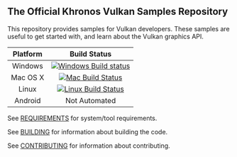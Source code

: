 The Official Khronos Vulkan Samples Repository
---

This repository provides samples for Vulkan developers.
These samples are useful to get started with, and learn about the Vulkan graphics API.

| Platform | Build Status |
|:--------:|:------------:|
| Windows  | [![Windows Build status](https://ci.appveyor.com/api/projects/status/1ovlt9893m1aa7s8?svg=true)](https://ci.appveyor.com/project/Khronoswebmaster/Vulkan-Samples "Windows Build Status") |
| Mac OS X | [![Mac Build Status](https://travis-ci.org/KhronosGroup/Vulkan-Samples.svg)](https://travis-ci.org/KhronosGroup/Vulkan-Samples "Mac Build Status") |
| Linux    | [![Linux Build Status](https://travis-ci.org/KhronosGroup/Vulkan-Samples.svg)](https://travis-ci.org/KhronosGroup/Vulkan-Samples "Linux Build Status") |
| Android  | Not Automated |

See [REQUIREMENTS](REQUIREMENTS.md) for system/tool requirements.

See [BUILDING](BUILDING.md) for information about building the code.

See [CONTRIBUTING](CONTRIBUTING.md) for information about contributing.
